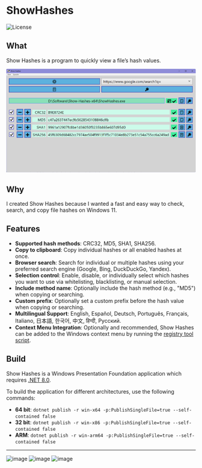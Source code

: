 
# ShowHashes

![License](https://img.shields.io/badge/License-GPLv3-blue.svg)

## What

Show Hashes is a program to quickly view a file’s hash values.

![1](.github/shs-screenshot-1.png)

## Why

I created Show Hashes because I wanted a fast and easy way to check, search, and copy file hashes on Windows 11.

## Features

- **Supported hash methods**: CRC32, MD5, SHA1, SHA256.
- **Copy to clipboard**: Copy individual hashes or all enabled hashes at once.
- **Browser search**: Search for individual or multiple hashes using your preferred search engine (Google, Bing, DuckDuckGo, Yandex).
- **Selection control**: Enable, disable, or individually select which hashes you want to use via whitelisting, blacklisting, or manual selection.
- **Include method name**: Optionally include the hash method (e.g., "MD5") when copying or searching.
- **Custom prefix**: Optionally set a custom prefix before the hash value when copying or searching.
- **Multilingual Support**: English, Español, Deutsch, Português, Français, Italiano, 日本語, 한국어, 中文, हिन्दी, Русский.
- **Context Menu Integration**: Optionally and recommended, Show Hashes can be added to the Windows context menu by running the [registry tool script](https://github.com/FelipeRT98/ShowHashes/blob/main/ShowHashes-registry-tools.bat).



## Build

Show Hashes is a Windows Presentation Foundation application which requires [.NET 8.0](https://dotnet.microsoft.com/en-us/download/dotnet/8.0).

To build the application for different architectures, use the following commands:
- **64 bit**: `dotnet publish -r win-x64 -p:PublishSingleFile=true --self-contained false`
- **32 bit**: `dotnet publish -r win-x86 -p:PublishSingleFile=true --self-contained false`
- **ARM**: `dotnet publish -r win-arm64 -p:PublishSingleFile=true --self-contained false`

---

![image](https://img.shields.io/badge/.NET-512BD4?style=for-the-badge&logo=dotnet&logoColor=white)
![image](https://img.shields.io/badge/C%23-239120?style=for-the-badge&logo=csharp&logoColor=white)
![image](https://img.shields.io/badge/Visual_Studio-5C2D91?style=for-the-badge&logo=visual%20studio&logoColor=white)
